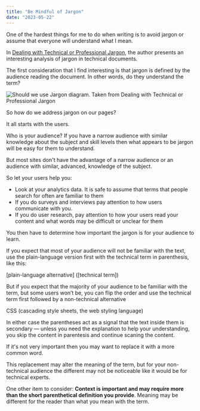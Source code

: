 ```yaml
---
title: "Be Mindful of Jargon"
date: "2023-05-22"
---
```


One of the hardest things for me to do when writing is to avoid jargon or assume that everyone will understand what I mean.

In [Dealing with Technical or Professional Jargon](https://www.nngroup.com/articles/technical-jargon/), the author presents an interesting analysis of jargon in technical documents.

The first consideration that I find interesting is that jargon is defined by the audience reading the document. In other words, do they understand the term?

![Should we use Jargon diagram. Taken from [Dealing with Technical or Professional Jargon](https://www.nngroup.com/articles/technical-jargon/)](https://res.cloudinary.com/dfh6ihzvj/image/upload/c_scale,w_500/f_auto,q_auto/should-we-use-jargon-1)

So how do we address jargon on our pages?

It all starts with the users.

Who is your audience? If you have a narrow audience with similar knowledge about the subject and skill levels then what appears to be jargon will be easy for them to understand.

But most sites don't have the advantage of a narrow audience or an audience with similar, advanced, knowledge of the subject.

So let your users help you:

* Look at your analytics data. It is safe to assume that terms that people search for often are familiar to them
* If you do surveys and interviews pay attention to how users communicate with you.
* If you do user research, pay attention to how your users read your content and what words may be difficult or unclear for them

You then have to determine how important the jargon is for your audience to learn.

If you expect that most of your audience will not be familiar with the text, use the plain-language version first with the technical term in parenthesis, like this:

\[plain-language alternative\] (\[technical term\])

But if you expect that the majority of your audience to be familiar with the term, but some users won’t be, you can flip the order and use the technical term first followed by a non-technical alternative

CSS (cascading style sheets, the web styling language)

In either case the parentheses act as a signal that the text inside them is secondary — unless you need the explanation to help your understanding, you skip the content in parentesis and continue scaning the content.

If it's not very important then you may want to replace it with a more common word.

This replacement may alter the meaning of the term, but for your non-technical audience the different may not be noticeable like it would be for technical experts.

One other item to consider: **Context is important and may require more than the short parenthetical definition you provide**. Meaning may be different for the reader than what you mean with the term.
